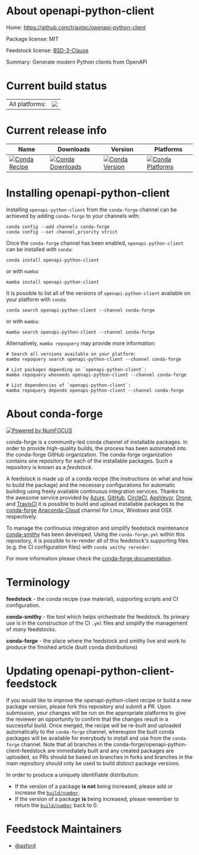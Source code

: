 About openapi-python-client
===========================

Home: https://github.com/triaxtec/openapi-python-client

Package license: MIT

Feedstock license: [BSD-3-Clause](https://github.com/conda-forge/openapi-python-client-feedstock/blob/main/LICENSE.txt)

Summary: Generate modern Python clients from OpenAPI

Current build status
====================


<table><tr><td>All platforms:</td>
    <td>
      <a href="https://dev.azure.com/conda-forge/feedstock-builds/_build/latest?definitionId=13660&branchName=main">
        <img src="https://dev.azure.com/conda-forge/feedstock-builds/_apis/build/status/openapi-python-client-feedstock?branchName=main">
      </a>
    </td>
  </tr>
</table>

Current release info
====================

| Name | Downloads | Version | Platforms |
| --- | --- | --- | --- |
| [![Conda Recipe](https://img.shields.io/badge/recipe-openapi--python--client-green.svg)](https://anaconda.org/conda-forge/openapi-python-client) | [![Conda Downloads](https://img.shields.io/conda/dn/conda-forge/openapi-python-client.svg)](https://anaconda.org/conda-forge/openapi-python-client) | [![Conda Version](https://img.shields.io/conda/vn/conda-forge/openapi-python-client.svg)](https://anaconda.org/conda-forge/openapi-python-client) | [![Conda Platforms](https://img.shields.io/conda/pn/conda-forge/openapi-python-client.svg)](https://anaconda.org/conda-forge/openapi-python-client) |

Installing openapi-python-client
================================

Installing `openapi-python-client` from the `conda-forge` channel can be achieved by adding `conda-forge` to your channels with:

```
conda config --add channels conda-forge
conda config --set channel_priority strict
```

Once the `conda-forge` channel has been enabled, `openapi-python-client` can be installed with `conda`:

```
conda install openapi-python-client
```

or with `mamba`:

```
mamba install openapi-python-client
```

It is possible to list all of the versions of `openapi-python-client` available on your platform with `conda`:

```
conda search openapi-python-client --channel conda-forge
```

or with `mamba`:

```
mamba search openapi-python-client --channel conda-forge
```

Alternatively, `mamba repoquery` may provide more information:

```
# Search all versions available on your platform:
mamba repoquery search openapi-python-client --channel conda-forge

# List packages depending on `openapi-python-client`:
mamba repoquery whoneeds openapi-python-client --channel conda-forge

# List dependencies of `openapi-python-client`:
mamba repoquery depends openapi-python-client --channel conda-forge
```


About conda-forge
=================

[![Powered by
NumFOCUS](https://img.shields.io/badge/powered%20by-NumFOCUS-orange.svg?style=flat&colorA=E1523D&colorB=007D8A)](https://numfocus.org)

conda-forge is a community-led conda channel of installable packages.
In order to provide high-quality builds, the process has been automated into the
conda-forge GitHub organization. The conda-forge organization contains one repository
for each of the installable packages. Such a repository is known as a *feedstock*.

A feedstock is made up of a conda recipe (the instructions on what and how to build
the package) and the necessary configurations for automatic building using freely
available continuous integration services. Thanks to the awesome service provided by
[Azure](https://azure.microsoft.com/en-us/services/devops/), [GitHub](https://github.com/),
[CircleCI](https://circleci.com/), [AppVeyor](https://www.appveyor.com/),
[Drone](https://cloud.drone.io/welcome), and [TravisCI](https://travis-ci.com/)
it is possible to build and upload installable packages to the
[conda-forge](https://anaconda.org/conda-forge) [Anaconda-Cloud](https://anaconda.org/)
channel for Linux, Windows and OSX respectively.

To manage the continuous integration and simplify feedstock maintenance
[conda-smithy](https://github.com/conda-forge/conda-smithy) has been developed.
Using the ``conda-forge.yml`` within this repository, it is possible to re-render all of
this feedstock's supporting files (e.g. the CI configuration files) with ``conda smithy rerender``.

For more information please check the [conda-forge documentation](https://conda-forge.org/docs/).

Terminology
===========

**feedstock** - the conda recipe (raw material), supporting scripts and CI configuration.

**conda-smithy** - the tool which helps orchestrate the feedstock.
                   Its primary use is in the construction of the CI ``.yml`` files
                   and simplify the management of *many* feedstocks.

**conda-forge** - the place where the feedstock and smithy live and work to
                  produce the finished article (built conda distributions)


Updating openapi-python-client-feedstock
========================================

If you would like to improve the openapi-python-client recipe or build a new
package version, please fork this repository and submit a PR. Upon submission,
your changes will be run on the appropriate platforms to give the reviewer an
opportunity to confirm that the changes result in a successful build. Once
merged, the recipe will be re-built and uploaded automatically to the
`conda-forge` channel, whereupon the built conda packages will be available for
everybody to install and use from the `conda-forge` channel.
Note that all branches in the conda-forge/openapi-python-client-feedstock are
immediately built and any created packages are uploaded, so PRs should be based
on branches in forks and branches in the main repository should only be used to
build distinct package versions.

In order to produce a uniquely identifiable distribution:
 * If the version of a package **is not** being increased, please add or increase
   the [``build/number``](https://docs.conda.io/projects/conda-build/en/latest/resources/define-metadata.html#build-number-and-string).
 * If the version of a package **is** being increased, please remember to return
   the [``build/number``](https://docs.conda.io/projects/conda-build/en/latest/resources/define-metadata.html#build-number-and-string)
   back to 0.

Feedstock Maintainers
=====================

* [@asford](https://github.com/asford/)

